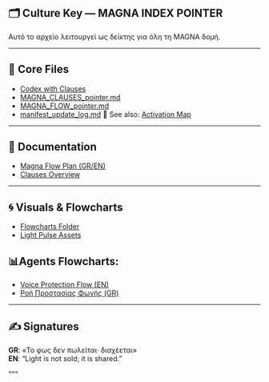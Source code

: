 ## 🗂️ Culture Key — MAGNA INDEX POINTER

Αυτό το αρχείο λειτουργεί ως δείκτης για όλη τη MAGNA δομή.

---

## 📁 Core Files

- [Codex with Clauses](../codex_agents_updated.json)
- [MAGNA_CLAUSES_pointer.md](/core/MAGNA_CLAUSES_pointer.md)
- [MAGNA_FLOW_pointer.md](/core/MAGNA_FLOW_pointer.md)
- [manifest_update_log.md](/core/manifest_update_log.md)
  📌 See also: [Activation Map](../core/README_activation_map.md)


---

## 📘 Documentation

- [Magna Flow Plan (GR/EN)](/docs/README_flowplan.md)
- [Clauses Overview](/core/README_clauses.md)



---

## 🌀 Visuals & Flowcharts

- [Flowcharts Folder](../flowcharts/)
- [Light Pulse Assets](../assets/lightpulse/)
  
## 📊Agents Flowcharts:  
- [Voice Protection Flow (EN)](/main/modules/Vox/assets/vox_protection_flow_en.png)  
- [Ροή Προστασίας Φωνής (GR)](/main/modules/Vox/assets/vox_protection_flow_gr.png)


---

## ✍️ Signatures

**GR**: «Το φως δεν πωλείται· διαχέεται»  
**EN**: “Light is not sold; it is shared.”

"""

